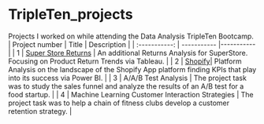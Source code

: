 # TripleTen_projects
Projects I worked on while attending the Data Analysis TripleTen Bootcamp.
| Project number | Title | Description |
| :-----------: | ----------- |----------- |
| 1 | [Super Store Returns](https://public.tableau.com/app/profile/clinton.bullock/viz/Spint5FinalProject/Story) | An additional Returns Analysis for SuperStore. Focusing on Product Return Trends via Tableau. | 
| 2 | [Shopify](https://docs.google.com/document/d/13lbtLG9hg92o74woSwebbsXEfaQ2ZUNQziFmQbUG_n8/edit?usp=sharing)| Platform Analysis on the landscape of the Shopify App platform finding KPIs that play into its success via Power BI. |
| 3 | A/A/B Test Analysis | The project task was to study the sales funnel and analyze the results of an A/B test for a food startup. |
| 4 | Machine Learning Customer Interaction Strategies | The project task was to help a chain of fitness clubs develop a customer retention strategy. |
